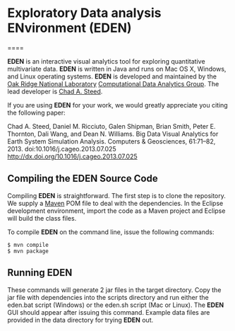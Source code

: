 # Exploratory Data analysis ENvironment (EDEN)
====

**EDEN** is an interactive visual analytics tool for exploring quantitative multivariate data.  **EDEN** is written in Java and runs on Mac OS X, Windows, and Linux operating systems. **EDEN** is developed and maintained by the [Oak Ridge National Laboratory](http://www.ornl.gov) [Computational Data Analytics Group](http://cda.ornl.gov).  The lead developer is [Chad A. Steed](http://csteed.github.com/). 

If you are using **EDEN** for your work, we would greatly appreciate you citing the following paper:

Chad A. Steed, Daniel M. Ricciuto, Galen Shipman, Brian Smith, Peter E. Thornton, Dali Wang, and Dean N. Williams. Big Data Visual Analytics for Earth System Simulation Analysis. Computers & Geosciences, 61:71–82, 2013. doi:10.1016/j.cageo.2013.07.025  http://dx.doi.org/10.1016/j.cageo.2013.07.025

## Compiling the EDEN Source Code

Compiling **EDEN** is straightforward.  The first step is to clone the repository.  We supply a [Maven](http://maven.apache.org/) POM file to deal with the dependencies.  In the Eclipse development environment, import the code as a Maven project and Eclipse will build the class files.  

To compile **EDEN** on the command line, issue the following commands:

```
$ mvn compile
$ mvn package
```

## Running EDEN

These commands will generate 2 jar files in the target directory.  Copy the jar file with dependencies into the scripts directory and run either the eden.bat script (Windows) or the eden.sh script (Mac or Linux).  The **EDEN** GUI should appear after issuing this command.  Example data files are provided in the data directory for trying **EDEN** out.  
